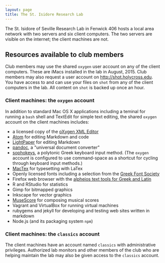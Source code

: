 ```yaml
---
layout: page
title: The St. Isidore Research Lab
---
```


The St. Isidore of Seville Research Lab in Fenwick 406 hosts a local area network with two servers and six client computers.  The two servers are visible on the internet;  the client machines are not.

## Resources available to club members ##

Club members may use the shared `oxygen` user account on any of the client computers.  These are iMacs installed in the lab in August, 2015.  Club members may also request a user account on <http://shot.holycross.edu>.   You have access to and can use your files on `shot` from any of the client computers in the lab.  All content on `shot` is backed up once an hour.

### Client machines: the `oxygen` account ###

In addition to standard Mac OS X applications including a teminal for running a `bash` shell and TextEdit for simple text editing, the shared `oxygen` account on the client machines includes:

- a licensed copy of the [oXygen XML Editor](http://www.oxygenxml.com/)
- [Atom](http://bjoern.brembs.net/2013/08/12-year-anniversary-of-angry-letter-to-scientific-journal-editor/) for editing Markdown and code
- [LightPaper](http://www.ashokgelal.com/lightpaper-for-mac/) for editing Markdown
- [pandoc](http://pandoc.org/), a "universal document converter"
- [sophokeys](http://www.benjaminblonder.org/sophokeys/), a polytonic Greek keyboard input method.  (The `oxygen` account is configured to use command-space as a shortcut for cycling through keyboard input methods.)
- [MacTex](http://www.tug.org/mactex/) for typesetting with LaTex
- Openly licensed fonts including a selection from the [Greek Font Society](http://www.greekfontsociety.gr/)
- Firefox web browser with the [alpheios text tools for Greek and Latin](http://alpheios.net/content/user-guide)
- R and RStudio for statistics
- Gimp for bitmapped graphics
- Inkscape for vector graphics
- [MuseScore](https://musescore.org/)  for composing musical scores
- Vagrant and VirtualBox for running virtual machines
- rubygems and jekyll for developing and testing web sites written in markdown
- Node.js (and its packaging system `npm`)


### Client machines: the `classics` account ###

The client machines have an account named `classics` with administrative privileges.  Authorized lab monitors and other members of the club who are helping maintain the lab may also be given access to the `classics` account.
